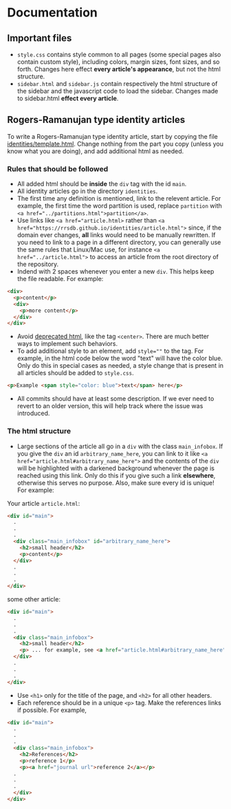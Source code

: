 # Documentation

## Important files

* ``style.css`` contains style common to all pages (some special pages also contain custom style), including colors, margin sizes, font sizes, and so forth. Changes here effect **every article's appearance**, but not the html structure.
* ``sidebar.html`` and ``sidebar.js`` contain respectively the html structure of the sidebar and the javascript code to load the sidebar. Changes made to sidebar.html **effect every article**.

## Rogers-Ramanujan type identity articles
To write a Rogers-Ramanujan type identity article, start by copying the file [identities/template.html](https://rrsdb.github.io/identities/template.html). Change nothing from the part you copy (unless you know what you are doing), and add additional html as needed.

### Rules that should be followed
* All added html should be **inside** the ``div`` tag with the id ``main``.
* All identity articles go in the directory ``identities``.
* The first time any definition is mentioned, link to the relevent article. For example, the first time the word partition is used, replace ``partition`` with ``<a href="../partitions.html">partition</a>``.
* Use links like ``<a href="article.html>`` rather than ``<a href="https://rrsdb.github.io/identities/article.html">`` since, if the domain ever changes, **all** links would need to be manually rewritten. If you need to link to a page in a different directory, you can generally use the same rules that Linux/Mac use, for instance ``<a href="../article.html">`` to access an article from the root directory of the repository.
* Indend with 2 spaces whenever you enter a new ``div``. This helps keep the file readable. For example:
```html
<div>
  <p>content</p>
  <div>
    <p>more content</p>
  </div>
</div>
```
* Avoid [deprecated html](https://www.w3schools.com/tags/), like the tag ``<center>``. There are much better ways to implement such behaviors.
* To add additional style to an element, add ``style=""`` to the tag. For example, in the html code below the word "text" will have the color blue. Only do this in special cases as needed, a style change that is present in all articles should be added to ``style.css``.
```html
<p>Example <span style="color: blue">text</span> here</p>
```
* All commits should have at least some description. If we ever need to revert to an older version, this will help track where the issue was introduced.

### The html structure
* Large sections of the article all go in a ``div`` with the class ``main_infobox``. If you give the ``div`` an id ``arbitrary_name_here``, you can link to it like ``<a href="article.html#arbitrary_name_here">`` and the contents of the ``div`` will be highlighted with a darkened background whenever the page is reached using this link. Only do this if you give such a link **elsewhere**, otherwise this serves no purpose. Also, make sure every id is unique! For example:

Your article ``article.html``:
```html
<div id="main">
  .
  .
  .
  <div class="main_infobox" id="arbitrary_name_here">
    <h2>small header</h2>
    <p>content</p>
  </div>
  .
  .
  .
</div>
```
some other article:
```html
<div id="main">
  .
  .
  .
  <div class="main_infobox">
    <h2>small header</h2>
    <p> ... for example, see <a href="article.html#arbitrary_name_here">for more</a>.</p>
  </div>
  .
  .
  .
</div>
```
* Use ``<h1>`` only for the title of the page, and ``<h2>`` for all other headers.
* Each reference should be in a unique ``<p>`` tag. Make the references links if possible. For example,
```html
<div id="main">
  .
  .
  .
  <div class="main_infobox">
    <h2>References</h2>
    <p>reference 1</p>
    <p><a href="journal url">reference 2</a></p>
  .
  .
  .
  </div>
</div>
```
